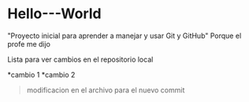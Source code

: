 # Hello---World


"Proyecto inicial para aprender a manejar y usar Git y GitHub" Porque el profe me dijo




Lista para ver cambios en el repositorio local

*cambio 1
*cambio 2

>modificacion en el archivo para el nuevo commit
